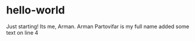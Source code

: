 # hello-world
Just starting!
Its me, Arman.
Arman Partovifar is my full name
added some text on line 4
